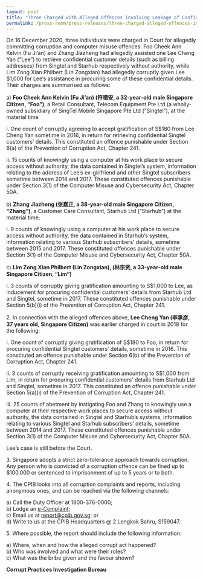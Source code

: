 ```yaml
---
layout: post
title: "Three Charged with Alleged Offences Involving Leakage of Confidential Subscribers' Information"
permalink: /press-room/press-releases/three-charged-alleged-offences-involving-leakage-confidential-subscribers'/
---
```


On 16 December 2020, three individuals were charged in Court for allegedly committing corruption and computer misuse offences. Foo Cheek Ann Kelvin (Fu Ji’an) and Zhang Jiazheng had allegedly assisted one Lee Cheng Yan (“Lee”) to retrieve confidential customer details (such as billing addresses) from Singtel and Starhub respectively without authority, while Lim Zong Xian Philbert (Lin Zongxian) had allegedly corruptly given Lee $1,000 for Lee’s assistance in procuring some of these confidential details. Their charges are summarised as follows:

a) **Foo Cheek Ann Kelvin (Fu Ji’an) (符積安, a 32-year-old male Singapore Citizen, “Foo”)**, a Retail Consultant, Telecom Equipment Pte Ltd (a wholly-owned subsidiary of SingTel Mobile Singapore Pte Ltd (“Singtel”), at the material time

i. One count of corruptly agreeing to accept gratification of S$180 from Lee Cheng Yan sometime in 2016, in return for retrieving confidential Singtel customers’ details. This constituted an offence punishable under Section 6(a) of the Prevention of Corruption Act, Chapter 241.

ii. 15 counts of knowingly using a computer at his work place to secure access without authority, the data contained in Singtel’s system, information relating to the address of Lee’s ex-girlfriend and other Singtel subscribers sometime between 2014 and 2017. These constituted offences punishable under Section 3(1) of the Computer Misuse and Cybersecurity Act, Chapter 50A.

b) **Zhang Jiazheng (张嘉正, a 38-year-old male Singapore Citizen, “Zhang”)**, a Customer Care Consultant, Starhub Ltd (“Starhub”) at the material time;

i. 9 counts of knowingly using a computer at his work place to secure access without authority, the data contained in Starhub’s system, information relating to various Starhub subscribers’ details, sometime between 2015 and 2017. These constituted offences punishable under Section 3(1) of the Computer Misuse and Cybersecurity Act, Chapter 50A.

c) **Lim Zong Xian Philbert (Lin Zongxian), (林宗贤, a 33-year-old male Singapore Citizen, “Lim”)**

i. 3 counts of corruptly giving gratification amounting to S$1,000 to Lee, as inducement for procuring confidential customers’ details from Starhub Ltd and Singtel, sometime in 2017. These constituted offences punishable under Section 5(b)(i) of the Prevention of Corruption Act, Chapter 241.

2\. In connection with the alleged offences above, **Lee Cheng Yan (李承彦, 37 years old, Singapore Citizen)** was earlier charged in court in 2018 for the following:

i. One count of corruptly giving gratification of S$180 to Foo, in return for procuring confidential Singtel customers’ details, sometime in 2016. This constituted an offence punishable under Section 6(b) of the Prevention of Corruption Act, Chapter 241.

ii. 3 counts of corruptly receiving gratification amounting to S$1,000 from Lim, in return for procuring confidential customers’ details from Starhub Ltd and Singtel, sometime in 2017. This constituted an offence punishable under Section 5(a)(i) of the Prevention of Corruption Act, Chapter 241.

iii. 25 counts of abetment by instigating Foo and Zhang to knowingly use a computer at their respective work places to secure access without authority, the data contained in Singtel and Starhub’s systems, information relating to various Singtel and Starhub subscribers’ details, sometime between 2014 and 2017. These constituted offences punishable under Section 3(1) of the Computer Misuse and Cybersecurity Act, Chapter 50A.

Lee’s case is still before the Court.

3\. Singapore adopts a strict zero-tolerance approach towards corruption. Any person who is convicted of a corruption offence can be fined up to $100,000 or sentenced to imprisonment of up to 5 years or to both.

4\. The CPIB looks into all corruption complaints and reports, including anonymous ones, and can be reached via the following channels:

a) Call the Duty Officer at 1800-376-0000;<br />
b) Lodge an [e-Complaint](/e-services/e-complaint-for-corrupt-conduct);<br>
c) Email us at <a class="spamspan" href="mailto:report@cpib.gov.sg">report@cpib.gov.sg</a>; or<br />
d) Write to us at the CPIB Headquarters @ 2 Lengkok Bahru, S159047.

5\. Where possible, the report should include the following information:

a) Where, when and how the alleged corrupt act happened?<br />
b) Who was involved and what were their roles?<br />
c) What was the bribe given and the favour shown?

**Corrupt Practices Investigation Bureau**
